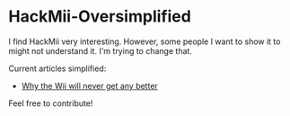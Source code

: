# HackMii-Oversimplified
I find HackMii very interesting. However, some people I want to show it to might not understand it. I'm trying to change that.

Current articles simplified: 

- [Why the Wii will never get any better](WhyTheWiiWillNeverGetAnyBetter.md)

Feel free to contribute!

